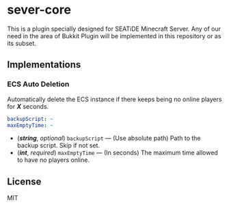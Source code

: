 # sever-core

This is a plugin specially designed for SEATiDE Minecraft Server. Any of our need in the area of Bukkit Plugin will be implemented in this repository or as its subset.

## Implementations

### ECS Auto Deletion

Automatically delete the ECS instance if there keeps being no online players for ***X*** seconds.

```yml
backupScript: ~
maxEmptyTime: ~
```

- (***string***, *optional*) `backupScript` — (Use absolute path) Path to the backup script. Skip if not set.
- (***int***, *required*) `maxEmptyTime` — (In seconds) The maximum time allowed to have no players online.

## License

MIT